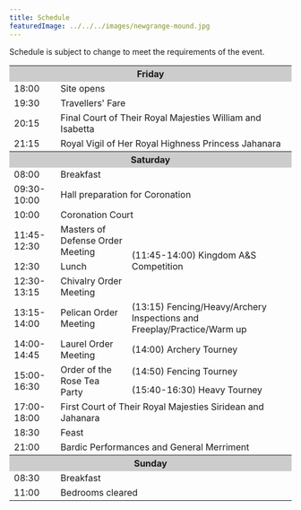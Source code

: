 ```yaml
---
title: Schedule
featuredImage: ../../../images/newgrange-mound.jpg
---
```

Schedule is subject to change to meet the requirements of the event.

<table>
<tr><th colspan="3" bgcolor="#cccccc">Friday</th></tr>
<tr><td>18:00</td>  <td colspan="2">Site opens</td></tr>
<tr><td>19:30</td>  <td colspan="2">Travellers' Fare</td>
<tr><td>20:15</td>  <td colspan="2">Final Court of Their Royal Majesties William and Isabetta</td></tr>
<tr><td>21:15</td>  <td colspan="2">Royal Vigil of Her Royal Highness Princess Jahanara</td></tr>
<tr><th colspan="3" bgcolor="#cccccc">Saturday</th></tr>
<tr><td>08:00</td>  <td colspan="2">Breakfast</td></tr>
<tr><td>09:30-10:00</td>  <td colspan="2">Hall preparation for Coronation</td></tr>
<tr><td>10:00</td>  <td colspan="2">Coronation Court</td></tr>
<tr><td>11:45-12:30</td>  <td>Masters of Defense Order Meeting</td> <td rowspan="3">(11:45-14:00) Kingdom A&S Competition</td> </tr>
<tr><td>12:30</td>  <td>Lunch</td></tr>
<tr><td>12:30-13:15</td>  <td>Chivalry Order Meeting</td></tr>
<tr><td>13:15-14:00</td>  <td>Pelican Order Meeting</td>  <td>(13:15) Fencing/Heavy/Archery Inspections and Freeplay/Practice/Warm up</td> </tr>
<tr><td>14:00-14:45</td>  <td>Laurel Order Meeting</td>  <td>(14:00) Archery Tourney </td></tr>
<tr><td rowspan="2">15:00-16:30</td>  <td rowspan="2">Order of the Rose Tea Party</td>  <td>(14:50) Fencing Tourney</td></tr>
<tr><td>(15:40-16:30) Heavy Tourney</td></tr>
<tr><td>17:00-18:00</td>  <td colspan="2">First Court of Their Royal Majesties Siridean and Jahanara</td></tr>
<tr><td>18:30</td>  <td colspan="2">Feast</td></tr>
<tr><td>21:00</td>  <td colspan="2">Bardic Performances and General Merriment</td></tr>
<tr><th colspan="3" bgcolor="#cccccc">Sunday</th></tr>
<tr><td>08:30</td>  <td colspan="2">Breakfast</td></tr>
<tr><td>11:00</td>  <td colspan="2">Bedrooms cleared</td></tr>